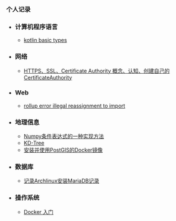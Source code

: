 ### 个人记录

- ### 计算机程序语言

  - [kotlin basic types](https://kikitte.github.io/language/2020/05/16/kotlin-translation.html)

- ### 网络

  - [HTTPS、SSL、Certificate Authority 概念、认知、创建自己的CertificateAuthority](/https://kikitte.github.io/jekyll/update/2020/05/09/https-ssl-ca.html)

- ### Web

  - [rollup error illegal reassignment to import](/https://kikitte.github.io/frontend/2020/05/09/rollup-illegal-reassignment-to-import.html)

- ### 地理信息

  - [Numpy条件表达式的一种实现方法](https://kikitte.github.io//geographic/2021/03/25/numpy-conditional-expression.html)
  - [KD-Tree](https://kikitte.github.io//geographic/2021/03/25/flat-kd-tree.html)
  - [安装并使用PostGIS的Docker镜像](https://kikitte.github.io/geographic/2021/04/07/postgis-docker.html)

- ### 数据库

  - [记录Archlinux安装MariaDB记录](https://kikitte.github.io//database/2020/05/16/mariadb-install-thoughts.html)

- ### 操作系统
  - [Docker 入门](https://kikitte.github.io//os/docker-%E5%85%A5%E9%97%A8.html)